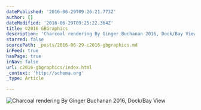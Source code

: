 ```yaml
---
datePublished: '2016-06-29T09:26:21.773Z'
author: []
dateModified: '2016-06-29T09:25:22.364Z'
title: ©2016 GBGraphics
description: 'Charcoal rendering By Ginger Buchanan 2016, Dock/Bay View'
starred: false
sourcePath: _posts/2016-06-29-c2016-gbgraphics.md
inFeed: true
hasPage: true
inNav: false
url: c2016-gbgraphics/index.html
_context: 'http://schema.org'
_type: Article

---
```

![Charcoal rendering By Ginger Buchanan 2016, Dock/Bay View](https://the-grid-user-content.s3-us-west-2.amazonaws.com/eafba0bd-d4ec-425d-9fe4-06716f71ee9b.gif)